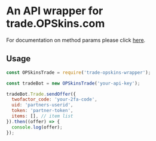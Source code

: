 # An API wrapper for trade.OPSkins.com

For documentation on method params please click [here](https://github.com/OPSkins/trade-opskins-api).

## Usage

```js
const OPSkinsTrade = require('trade-opskins-wrapper');

const tradeBot = new OPSkinsTrade('your-api-key');

tradeBot.Trade.sendOffer({
  twofactor_code: 'your-2fa-code',
  uid: 'partners-userid',
  token: 'partner-token',
  items: [], // item list
}).then((offer) => {
  console.log(offer);
});
```